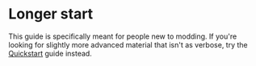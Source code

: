 # Longer start

<div class="warning">

This guide is specifically meant for people new to modding. If you're looking for slightly more advanced material that isn't as verbose, try the [Quickstart](./quickstart.md) guide instead. 

</div>